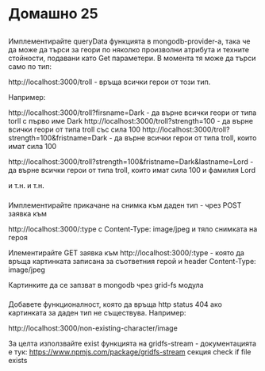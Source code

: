 # Домашно 25

##

Имплементирайте queryData функцията в mongodb-provider-a, така че да може да търси за геори по няколко произволни атрибута и техните стойности, подавани като Get параметери. В момента тя може да търси само по тип:

http://localhost:3000/troll - връща всички герои от този тип.

Например:

http://localhost:3000/troll?firsname=Dark - да върне всички геори от типа torll с първо име Dark
http://localhost:3000/troll?strength=100 - да върне всички геори от типа troll със сила 100
http://localhost:3000/troll?strength=100&fristname=Dark - да върне всички герои от типа troll, които имат сила 100

http://localhost:3000/troll?strength=100&fristname=Dark&lastname=Lord - да върне всички герои от типа troll, които имат сила 100 и фамилия Lord

и т.н. и т.н.

###

Имплементирайте прикачане на снимка към даден тип - чрез POST заявка към

http://localhost:3000/:type с Content-Type: image/jpeg и тяло снимката на героя

Илементирайте GET заявка към http://localhost:3000/:type - която да връща картинката записана за съответния герой и header Content-Type: image/jpeg

Картинките да се запзват в mongodb чрез grid-fs модула

### 
Добавете функционалност, която да връща http status 404 ако картинката за даден тип не съществува.
Например:

http://localhost:3000/non-existing-character/image

За целта използвайте exist функцията на gridfs-stream - документацията е тук: https://www.npmjs.com/package/gridfs-stream секция check if file exists
